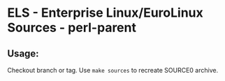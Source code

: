 # ELS - Enterprise Linux/EuroLinux Sources - perl-parent
 
## Usage:
  Checkout branch or tag. Use `make sources` to recreate  SOURCE0 archive.
